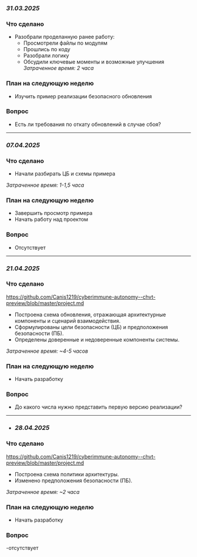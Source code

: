### *31.03.2025*
### Что сделано
- Разобрали проделанную ранее работу:  
  - Просмотрели файлы по модулям  
  - Прошлись по коду  
  - Разобрали логику  
  - Обсудили ключевые моменты и возможные улучшения  
*Затраченное время: 2 часа*
### План на следующую неделю
- Изучить пример реализации безопасного обновления  

### Вопрос
- Есть ли требования по откату обновлений в случае сбоя?
  
---
### *07.04.2025*
### Что сделано
- Начали разбирать ЦБ и схемы примера

*Затраченное время: 1-1,5 часа* 
### План на следующую неделю
- Завершить просмотр примера
- Начать работу над проектом
### Вопрос
- Отсутствует
---
### *21.04.2025*
### Что сделано
https://github.com/Canis1219/cyberimmune-autonomy--chvt-preview/blob/master/project.md 
- Построена схема обновления, отражающая архитектурные компоненты и сценарий взаимодействия.
- Сформулированы цели безопасности (ЦБ) и предположения безопасности (ПБ).
- Определены доверенные и недоверенные компоненты системы.

*Затраченное время: ~4-5 часов* 
### План на следующую неделю
- Начать разработку
### Вопрос
- До какого числа нужно представить первую версию реализации?
---
- ### *28.04.2025*
### Что сделано
https://github.com/Canis1219/cyberimmune-autonomy--chvt-preview/blob/master/project.md 
- Построена схема политики архитектуры.
- Изменено предположения безопасности (ПБ).

*Затраченное время: ~2 часа* 
### План на следующую неделю
- Начать разработку
### Вопрос
-отсутствует 
